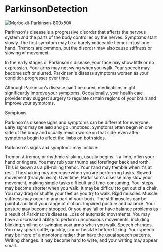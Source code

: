 # ParkinsonDetection

![Morbo-di-Parkinson-800x500](https://user-images.githubusercontent.com/100385953/179638963-3b6c752c-056a-40bb-a471-0138d0e6e3a8.jpg)


Parkinson's disease is a progressive disorder that affects the nervous system and the parts of the body controlled by the nerves. Symptoms start slowly. The first symptom may be a barely noticeable tremor in just one hand. Tremors are common, but the disorder may also cause stiffness or slowing of movement.

In the early stages of Parkinson's disease, your face may show little or no expression. Your arms may not swing when you walk. Your speech may become soft or slurred. Parkinson's disease symptoms worsen as your condition progresses over time.

Although Parkinson's disease can't be cured, medications might significantly improve your symptoms. Occasionally, your health care provider may suggest surgery to regulate certain regions of your brain and improve your symptoms.

Symptoms

Parkinson's disease signs and symptoms can be different for everyone. Early signs may be mild and go unnoticed. Symptoms often begin on one side of the body and usually remain worse on that side, even after symptoms begin to affect the limbs on both sides.

Parkinson's signs and symptoms may include:

Tremor. A tremor, or rhythmic shaking, usually begins in a limb, often your hand or fingers. You may rub your thumb and forefinger back and forth. This is known as a pill-rolling tremor. Your hand may tremble when it's at rest. The shaking may decrease when you are performing tasks.
Slowed movement (bradykinesia). Over time, Parkinson's disease may slow your movement, making simple tasks difficult and time-consuming. Your steps may become shorter when you walk. It may be difficult to get out of a chair. You may drag or shuffle your feet as you try to walk.
Rigid muscles. Muscle stiffness may occur in any part of your body. The stiff muscles can be painful and limit your range of motion.
Impaired posture and balance. Your posture may become stooped. Or you may fall or have balance problems as a result of Parkinson's disease.
Loss of automatic movements. You may have a decreased ability to perform unconscious movements, including blinking, smiling or swinging your arms when you walk.
Speech changes. You may speak softly, quickly, slur or hesitate before talking. Your speech may be more of a monotone rather than have the usual speech patterns.
Writing changes. It may become hard to write, and your writing may appear small.
